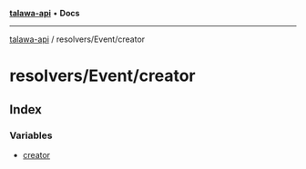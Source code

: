 [**talawa-api**](../../../README.md) • **Docs**

***

[talawa-api](../../../modules.md) / resolvers/Event/creator

# resolvers/Event/creator

## Index

### Variables

- [creator](variables/creator.md)
